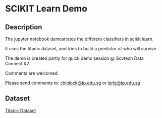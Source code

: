 # SCIKIT Learn Demo

## Description

The jupyter notebook demostrates the different classifiers in scikit learn.

It uses the titanic dataset, and tries to build a predictor of who will survive.

The demo is created partly for quick demo session @ Govtech Data Connect #2.

Comments are welcomed.

Please send comments to: chinlock@tp.edu.sg or lerlg@tp.edu.sg

## Dataset

[Titanic Dataset](https://www.kaggle.com/c/titanic)

